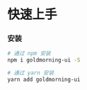 # 快速上手

### 安装

```bash
# 通过 npm 安装
npm i goldmorning-ui -S

# 通过 yarn 安装
yarn add goldmorning-ui
```
